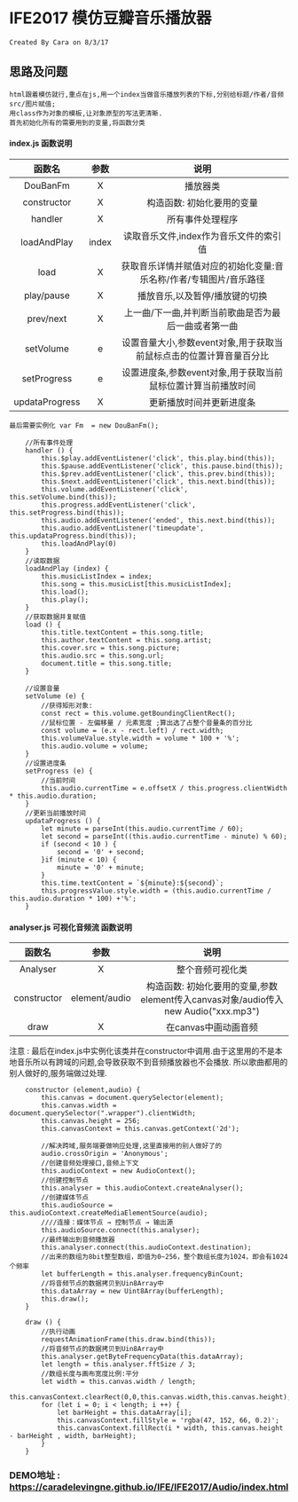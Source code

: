 # IFE2017 模仿豆瓣音乐播放器
    Created By Cara on 8/3/17

## 思路及问题
    html跟着模仿就行,重点在js,用一个index当做音乐播放列表的下标,分别给标题/作者/音频src/图片赋值;
    用class作为对象的模板,让对象原型的写法更清晰.
    首先初始化所有的需要用到的变量,将函数分类

#### index.js 函数说明

| 函数名 | 参数 | 说明 |
| :------: | :------: | :------: |
| DouBanFm | X | 播放器类 |
| constructor | X | 构造函数: 初始化要用的变量 |
| handler | X | 所有事件处理程序 |
| loadAndPlay | index | 读取音乐文件,index作为音乐文件的索引值 |
| load | X | 获取音乐详情并赋值对应的初始化变量:音乐名称/作者/专辑图片/音乐路径 |
| play/pause | X | 播放音乐,以及暂停/播放键的切换 | 
| prev/next | X | 上一曲/下一曲,并判断当前歌曲是否为最后一曲或者第一曲 |
| setVolume | e | 设置音量大小,参数event对象,用于获取当前鼠标点击的位置计算音量百分比 | 
| setProgress | e | 设置进度条,参数event对象,用于获取当前鼠标位置计算当前播放时间 |
| updataProgress | X | 更新播放时间并更新进度条 |

    最后需要实例化 var Fm  = new DouBanFm();

``` 关键代码
    //所有事件处理
    handler () {
		this.$play.addEventListener('click', this.play.bind(this));
		this.$pause.addEventListener('click', this.pause.bind(this));
		this.$prev.addEventListener('click', this.prev.bind(this));
		this.$next.addEventListener('click', this.next.bind(this));
		this.volume.addEventListener('click', this.setVolume.bind(this));
		this.progress.addEventListener('click', this.setProgress.bind(this));
		this.audio.addEventListener('ended', this.next.bind(this));
		this.audio.addEventListener('timeupdate', this.updataProgress.bind(this));
		this.loadAndPlay(0)
	}
	//读取数据
	loadAndPlay (index) {
		this.musicListIndex = index;
		this.song = this.musicList[this.musicListIndex];
		this.load();
		this.play();
	}
	//获取数据并复赋值
	load () {
		this.title.textContent = this.song.title;
		this.author.textContent = this.song.artist;
		this.cover.src = this.song.picture;
		this.audio.src = this.song.url;
		document.title = this.song.title;
	}

    //设置音量
	setVolume (e) {
		//获得矩形对象:
		const rect = this.volume.getBoundingClientRect();
		//鼠标位置 - 左偏移量 / 元素宽度 ;算出选了占整个音量条的百分比
		const volume = (e.x - rect.left) / rect.width;
		this.volumeValue.style.width = volume * 100 + '%';
		this.audio.volume = volume;
	}
	//设置进度条
	setProgress (e) {
		//当前时间
		this.audio.currentTime = e.offsetX / this.progress.clientWidth * this.audio.duration;
	}
	//更新当前播放时间
	updataProgress () {
		let minute = parseInt(this.audio.currentTime / 60);
		let second = parseInt((this.audio.currentTime - minute) % 60);
		if (second < 10 ) {
			second = '0' + second;
		}if (minute < 10) {
			minute = '0' + minute;
		}
		this.time.textContent = `${minute}:${second}`;
		this.progressValue.style.width = (this.audio.currentTime / this.audio.duration * 100) +'%';
	}
```

#### analyser.js 可视化音频流 函数说明
    
| 函数名 | 参数 | 说明 |
| :------: | :------: | :------: |
| Analyser | X | 整个音频可视化类 |
| constructor | element/audio | 构造函数: 初始化要用的变量,参数element传入canvas对象/audio传入new Audio("xxx.mp3") |
| draw | X | 在canvas中画动画音频 |

注意 : 最后在index.js中实例化该类并在constructor中调用.由于这里用的不是本地音乐所以有跨域的问题,会导致获取不到音频播放器也不会播放.
       所以歌曲都用的别人做好的,服务端做过处理.

``` 关键代码
    constructor (element,audio) {
		this.canvas = document.querySelector(element);
		this.canvas.width = document.querySelector(".wrapper").clientWidth;
		this.canvas.height = 256;
		this.canvasContext = this.canvas.getContext('2d');

		//解决跨域,服务端要做响应处理,这里直接用的别人做好了的
		audio.crossOrigin = 'Anonymous';
		//创建音频处理接口,音频上下文
		this.audioContext = new AudioContext();
		//创建控制节点
		this.analyser = this.audioContext.createAnalyser();
		//创建媒体节点
		this.audioSource = this.audioContext.createMediaElementSource(audio);
		////连接：媒体节点 → 控制节点 → 输出源
		this.audioSource.connect(this.analyser);
		//最终输出到音频播放器
		this.analyser.connect(this.audioContext.destination);
		//出来的数组为8bit整型数组，即值为0~256，整个数组长度为1024，即会有1024个频率
		let bufferLength = this.analyser.frequencyBinCount;
		//将音频节点的数据拷贝到Uin8Array中
		this.dataArray = new Uint8Array(bufferLength);
		this.draw();
	}

	draw () {
		//执行动画
		requestAnimationFrame(this.draw.bind(this));
		//将音频节点的数据拷贝到Uin8Array中
		this.analyser.getByteFrequencyData(this.dataArray);
		let length = this.analyser.fftSize / 3;
		//数组长度与画布宽度比例:平分
		let width = this.canvas.width / length;
		this.canvasContext.clearRect(0,0,this.canvas.width,this.canvas.height);
		for (let i = 0; i < length; i ++) {
			let barHeight = this.dataArray[i];
	        this.canvasContext.fillStyle = 'rgba(47, 152, 66, 0.2)';
	        this.canvasContext.fillRect(i * width, this.canvas.height - barHeight , width, barHeight);
	    }
	}
```


### DEMO地址 : https://caradelevingne.github.io/IFE/IFE2017/Audio/index.html
